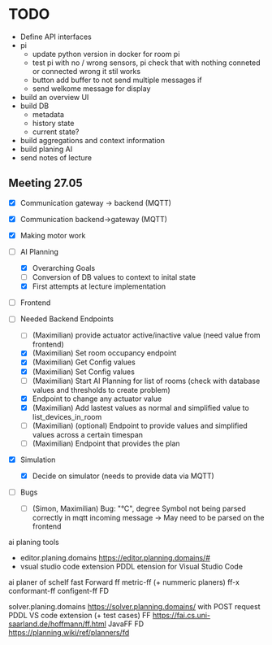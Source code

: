 # TODO

- Define API interfaces
- pi
  - update python version in docker for room pi
  - test pi with no / wrong sensors, pi check that with nothing conneted or connected wrong it stil works
  - button add buffer to not send multiple messages if
  - send welkome message for display
- build an overview UI
- build DB
  - metadata
  - history state
  - current state?
- build aggregations and context information
- build planing AI
- send notes of lecture

## Meeting 27.05

- [x] Communication gateway -> backend (MQTT)
- [x] Communication backend->gateway (MQTT)
- [x] Making motor work
- [ ] AI Planning
  - [x] Overarching Goals
  - [ ] Conversion of DB values to context to inital state
  - [x] First attempts at lecture implementation
- [ ] Frontend

- [ ] Needed Backend Endpoints
  - [ ] (Maximilian) provide actuator active/inactive value (need value from frontend)
  - [x] (Maximilian) Set room occupancy endpoint
  - [x] (Maximilian) Get Config values
  - [x] (Maximilian) Set Config values
  - [ ] (Maximilian) Start AI Planning for list of rooms (check with database values and thresholds to create problem)
  - [x] Endpoint to change any actuator value
  - [x] (Maximilian) Add lastest values as normal and simplified value to list_devices_in_room
  - [ ] (Maximilian) (optional) Endpoint to provide values and simplified values across a certain timespan
  - [ ] (Maximilian) Endpoint that provides the plan

- [x] Simulation

  - [x] Decide on simulator (needs to provide data via MQTT)

- [ ] Bugs 
  - [ ] (Simon, Maximilian) Bug: "°C", degree Symbol not being parsed correctly in mqtt incoming message -> May need to be parsed on the frontend

ai planing tools

- editor.planing.domains https://editor.planning.domains/#
- vsual studio code extension PDDL etension for Visual Studio Code

ai planer of schelf
fast Forward ff
metric-ff (+ nummeric planers)
ff-x
conformant-ff
configent-ff
FD

solver.planing.domains https://solver.planning.domains/ with POST request
PDDL VS code extension (+ test cases)
FF https://fai.cs.uni-saarland.de/hoffmann/ff.html
JavaFF
FD https://planning.wiki/ref/planners/fd
